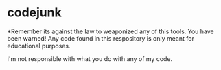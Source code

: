 # codejunk
*Remember its against the law to weaponized any of this tools. You have been warned!
Any code found in this respository is only meant for educational purposes.

I'm not responsible with what you do with any of my code.
